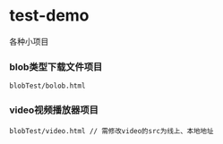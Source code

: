 # test-demo
各种小项目

### blob类型下载文件项目
```
blobTest/bolob.html
```
### video视频播放器项目
```
blobTest/video.html // 需修改video的src为线上、本地地址
```
